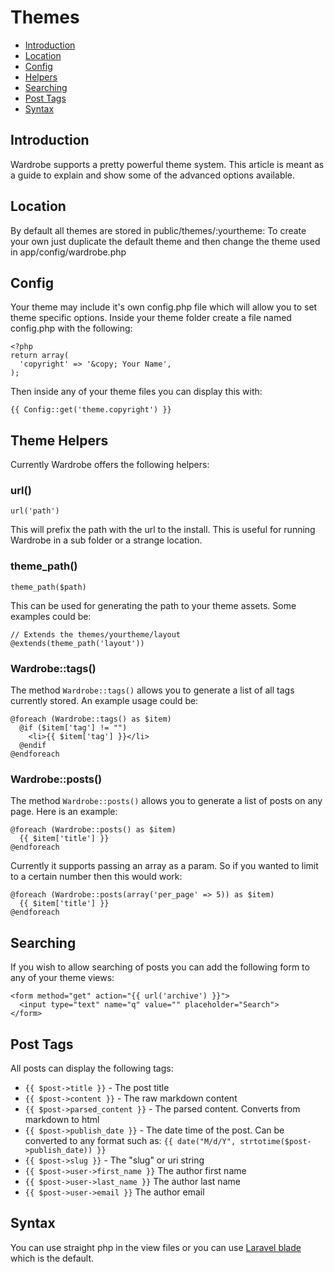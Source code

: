 # Themes

- [Introduction](#introduction)
- [Location](#location)
- [Config](#config)
- [Helpers](#helpers)
- [Searching](#searching)
- [Post Tags](#posts)
- [Syntax](#syntax)

<a name="introduction"></a>
## Introduction

Wardrobe supports a pretty powerful theme system. This article is meant as a guide to explain and show some of the advanced options available.

<a name="location"></a>
## Location

By default all themes are stored in public/themes/:yourtheme: To create your own just duplicate the default theme and then change the theme used in app/config/wardrobe.php

<a name="config"></a>
## Config

Your theme may include it's own config.php file which will allow you to set theme specific options. Inside your theme folder create a file named config.php with the following:

    <?php
    return array(
      'copyright' => '&copy; Your Name',
    );

Then inside any of your theme files you can display this with:

    {{ Config::get('theme.copyright') }}

<a name="helpers"></a>
## Theme Helpers

Currently Wardrobe offers the following helpers:

### url()

    url('path')

This will prefix the path with the url to the install. This is useful for running Wardrobe in a sub folder or a strange location.

### theme_path()

    theme_path($path)

This can be used for generating the path to your theme assets. Some examples could be:

    // Extends the themes/yourtheme/layout
    @extends(theme_path('layout'))

### Wardrobe::tags()

The method `Wardrobe::tags()` allows you to generate a list of all tags currently stored. An example usage could be:

    @foreach (Wardrobe::tags() as $item)
      @if ($item['tag'] != "")
        <li>{{ $item['tag'] }}</li>
      @endif
    @endforeach

### Wardrobe::posts()

The method `Wardrobe::posts()` allows you to generate a list of posts on any page. Here is an example:

    @foreach (Wardrobe::posts() as $item)
      {{ $item['title'] }}
    @endforeach

Currently it supports passing an array as a param. So if you wanted to limit to a certain number then this would work:

    @foreach (Wardrobe::posts(array('per_page' => 5)) as $item)
      {{ $item['title'] }}
    @endforeach

<a name="searching"></a>
## Searching

If you wish to allow searching of posts you can add the following form to any of your theme views:

    <form method="get" action="{{ url('archive') }}">
      <input type="text" name="q" value="" placeholder="Search">
    </form>

<a name="posts"></a>
## Post Tags

All posts can display the following tags:

* `{{ $post->title }}` - The post title
* `{{ $post->content }}` - The raw markdown content
* `{{ $post->parsed_content }}` - The parsed content. Converts from markdown to html
* `{{ $post->publish_date }}` - The date time of the post. Can be converted to any format such as: `{{ date("M/d/Y", strtotime($post->publish_date)) }}`
* `{{ $post->slug }}` - The "slug" or uri string
* `{{ $post->user->first_name }}` The author first name
* `{{ $post->user->last_name }}` The author last name
* `{{ $post->user->email }}` The author email

<a name="syntax"></a>
## Syntax

You can use straight php in the view files or you can use [Laravel blade](http://laravel.com/docs/templates#blade-templating) which is the default.

